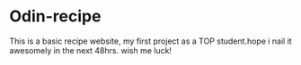 # Odin-recipe
This is a basic recipe website, my first project as a TOP student.hope i nail it awesomely in the next 48hrs.
wish me luck!
